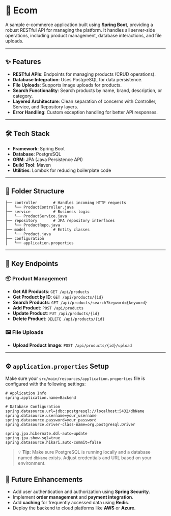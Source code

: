 
# 🛒 Ecom

A sample e-commerce application built using **Spring Boot**, providing a robust RESTful API for managing the platform. It handles all server-side operations, including product management, database interactions, and file uploads.

---

## ✨ Features

* **RESTful APIs**: Endpoints for managing products (CRUD operations).
* **Database Integration**: Uses PostgreSQL for data persistence.
* **File Uploads**: Supports image uploads for products.
* **Search Functionality**: Search products by name, brand, description, or category.
* **Layered Architecture**: Clean separation of concerns with Controller, Service, and Repository layers.
* **Error Handling**: Custom exception handling for better API responses.

---

## 🛠️ Tech Stack

* **Framework**: Spring Boot
* **Database**: PostgreSQL
* **ORM**: JPA (Java Persistence API)
* **Build Tool**: Maven
* **Utilities**: Lombok for reducing boilerplate code

---

## 📁 Folder Structure

```
├── controller       # Handles incoming HTTP requests
│   └── ProductController.java
├── service          # Business logic
│   └── ProductService.java
├── repository       # JPA repository interfaces
│   └── ProductRepo.java
├── model            # Entity classes
│   └── Product.java
├── configuration
│   └── application.properties     

```

---

## 📌 Key Endpoints

### 📦 Product Management

* **Get All Products**: `GET /api/products`
* **Get Product by ID**: `GET /api/products/{id}`
* **Search Products**: `GET /api/products/search?keyword={keyword}`
* **Add Product**: `POST /api/products`
* **Update Product**: `PUT /api/products/{id}`
* **Delete Product**: `DELETE /api/products/{id}`

### 🖼️ File Uploads

* **Upload Product Image**: `POST /api/products/{id}/upload`

---


## ⚙️ `application.properties` Setup

Make sure your `src/main/resources/application.properties` file is configured with the following settings:

```properties
# Application Info
spring.application.name=Backend

# Database Configuration
spring.datasource.url=jdbc:postgresql://localhost:5432/dbName
spring.datasource.username=your_username
spring.datasource.password=your_password
spring.datasource.driver-class-name=org.postgresql.Driver

spring.jpa.hibernate.ddl-auto=update
spring.jpa.show-sql=true
spring.datasource.hikari.auto-commit=false
```

> 💡 **Tip:** Make sure PostgreSQL is running locally and a database named `dbName` exists. Adjust credentials and URL based on your environment.



## 🚀 Future Enhancements

* Add user authentication and authorization using **Spring Security**.
* Implement **order management** and **payment integration**.
* Add **caching** for frequently accessed data using **Redis**.
* Deploy the backend to cloud platforms like **AWS** or **Azure**.

